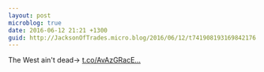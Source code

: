```yaml
---
layout: post
microblog: true
date: 2016-06-12 21:21 +1300
guid: http://JacksonOfTrades.micro.blog/2016/06/12/t741908193169842176.html
---
```

The West ain't dead→ [t.co/AvAzGRacE...](https://t.co/AvAzGRacE1)
